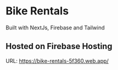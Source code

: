 # Bike Rentals

Built with NextJs, Firebase and Tailwind

## Hosted on Firebase Hosting

URL: <https://bike-rentals-5f360.web.app/>
